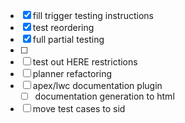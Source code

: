 - [x] fill trigger testing instructions
- [x] test reordering
- [x] full partial testing
- [ ] 
- [ ] test out HERE restrictions
- [ ] planner refactoring
- [ ] apex/lwc documentation plugin
	- [ ] documentation generation to html
- [ ] move test cases to sid
